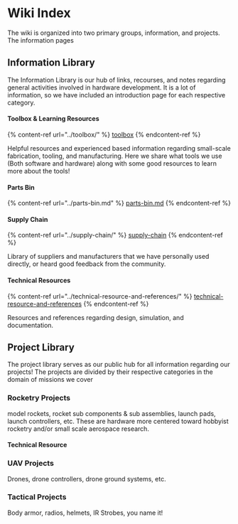 # Wiki Index

The wiki is organized into two primary groups, information, and projects. The information pages&#x20;



## Information Library

The Information Library is our hub of links, recourses, and notes regarding general activities involved in hardware development. It is a lot of information, so we have included an introduction page for each respective category.&#x20;

#### Toolbox & Learning Resources

{% content-ref url="../toolbox/" %}
[toolbox](../toolbox/)
{% endcontent-ref %}

Helpful resources and experienced based information regarding small-scale fabrication, tooling, and manufacturing. Here we share what tools we use (Both software and hardware) along with some good resources to learn more about the tools!&#x20;

#### Parts Bin

{% content-ref url="../parts-bin.md" %}
[parts-bin.md](../parts-bin.md)
{% endcontent-ref %}

####

#### Supply Chain

{% content-ref url="../supply-chain/" %}
[supply-chain](../supply-chain/)
{% endcontent-ref %}

Library of suppliers and manufacturers that we have personally used directly, or heard good feedback from the community.

#### Technical Resources

{% content-ref url="../technical-resource-and-references/" %}
[technical-resource-and-references](../technical-resource-and-references/)
{% endcontent-ref %}

Resources and references regarding design, simulation, and documentation.

##

## Project Library

The project library serves as our public hub for all information regarding our projects! The projects are divided by their respective categories in the domain of missions we cover

### Rocketry Projects

model rockets, rocket sub components & sub assemblies, launch pads, launch controllers, etc. These are hardware more centered toward hobbyist rocketry and/or small scale aerospace research.

#### Technical Resource

### UAV Projects

Drones, drone controllers, drone ground systems, etc.&#x20;

### Tactical Projects

Body armor, radios, helmets, IR Strobes, you name it!
